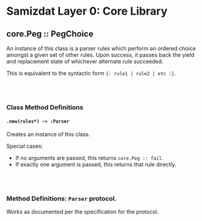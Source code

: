 Samizdat Layer 0: Core Library
==============================

core.Peg :: PegChoice
---------------------

An instance of this class is a parser rules which perform an ordered choice
amongst a given set of other rules. Upon success, it passes back the yield
and replacement state of whichever alternate rule succeeded.

This is equivalent to the syntactic form `{: rule1 | rule2 | etc :}`.


<br><br>
### Class Method Definitions

#### `.new(rules*) -> :Parser`

Creates an instance of this class.

Special cases:

* If no arguments are passed, this returns `core.Peg :: fail`.
* If exactly one argument is passed, this returns that rule directly.

<br><br>
### Method Definitions: `Parser` protocol.

Works as documented per the specification for the protocol.
